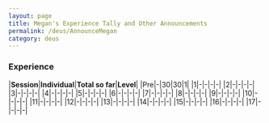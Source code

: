 ```yaml
---
layout: page
title: Megan's Experience Tally and Other Announcements
permalink: /deus/AnnounceMegan
category: deus
---
```

### Experience

|__Session__|__Individual__|__Total so far__|__Level__|
|Pre|-|30|30|1|
|1|-|-|-|-|
|2|-|-|-|-|
|3|-|-|-|-|
|4|-|-|-|-|
|5|-|-|-|-|
|6|-|-|-|-|
|7|-|-|-|-|
|8|-|-|-|-|
|9|-|-|-|-|
|10|-|-|-|-|
|11|-|-|-|-|
|12|-|-|-|-|
|13|-|-|-|-|
|14|-|-|-|-|
|15|-|-|-|-|
|16|-|-|-|-|
|17|-|-|-|-|
